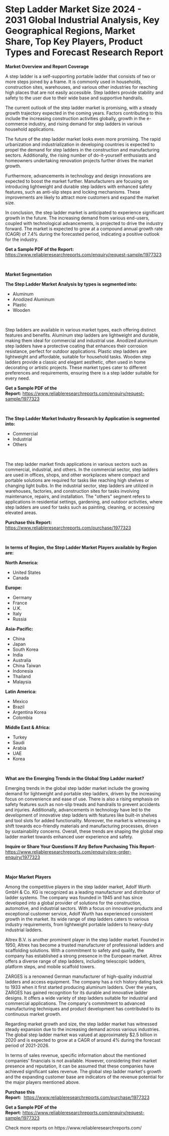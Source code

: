 <p><h1>Step Ladder Market Size 2024 - 2031 Global Industrial Analysis, Key Geographical Regions, Market Share, Top Key Players, Product Types and Forecast Research Report</h1></p><p><strong>Market Overview and Report Coverage</strong></p>
<p><p>A step ladder is a self-supporting portable ladder that consists of two or more steps joined by a frame. It is commonly used in households, construction sites, warehouses, and various other industries for reaching high places that are not easily accessible. Step ladders provide stability and safety to the user due to their wide base and supportive handrails.</p><p>The current outlook of the step ladder market is promising, with a steady growth trajectory expected in the coming years. Factors contributing to this include the increasing construction activities globally, growth in the e-commerce industry, and rising demand for step ladders in various household applications.</p><p>The future of the step ladder market looks even more promising. The rapid urbanization and industrialization in developing countries is expected to propel the demand for step ladders in the construction and manufacturing sectors. Additionally, the rising number of do-it-yourself enthusiasts and homeowners undertaking renovation projects further drives the market growth.</p><p>Furthermore, advancements in technology and design innovations are expected to boost the market further. Manufacturers are focusing on introducing lightweight and durable step ladders with enhanced safety features, such as anti-slip steps and locking mechanisms. These improvements are likely to attract more customers and expand the market size.</p><p>In conclusion, the step ladder market is anticipated to experience significant growth in the future. The increasing demand from various end-users, coupled with technological advancements, is projected to drive the industry forward. The market is expected to grow at a compound annual growth rate (CAGR) of 7.4% during the forecasted period, indicating a positive outlook for the industry.</p></p>
<p><strong>Get a Sample PDF of the Report:</strong> <a href="https://www.reliableresearchreports.com/enquiry/request-sample/1977323">https://www.reliableresearchreports.com/enquiry/request-sample/1977323</a></p>
<p>&nbsp;</p>
<p><strong>Market Segmentation</strong></p>
<p><strong>The Step Ladder Market Analysis by types is segmented into:</strong></p>
<p><ul><li>Aluminum</li><li>Anodized Aluminum</li><li>Plastic</li><li>Wooden</li></ul></p>
<p>&nbsp;</p>
<p><p>Step ladders are available in various market types, each offering distinct features and benefits. Aluminum step ladders are lightweight and durable, making them ideal for commercial and industrial use. Anodized aluminum step ladders have a protective coating that enhances their corrosion resistance, perfect for outdoor applications. Plastic step ladders are lightweight and affordable, suitable for household tasks. Wooden step ladders provide a classic and elegant aesthetic, often used in home decorating or artistic projects. These market types cater to different preferences and requirements, ensuring there is a step ladder suitable for every need.</p></p>
<p><strong>Get a Sample PDF of the Report:</strong>&nbsp;<a href="https://www.reliableresearchreports.com/enquiry/request-sample/1977323">https://www.reliableresearchreports.com/enquiry/request-sample/1977323</a></p>
<p>&nbsp;</p>
<p><strong>The Step Ladder Market Industry Research by Application is segmented into:</strong></p>
<p><ul><li>Commercial</li><li>Industrial</li><li>Others</li></ul></p>
<p>&nbsp;</p>
<p><p>The step ladder market finds applications in various sectors such as commercial, industrial, and others. In the commercial sector, step ladders are used in offices, shops, and other workplaces where compact and portable solutions are required for tasks like reaching high shelves or changing light bulbs. In the industrial sector, step ladders are utilized in warehouses, factories, and construction sites for tasks involving maintenance, repairs, and installation. The "others" segment refers to applications in residential settings, gardening, and outdoor activities, where step ladders are used for tasks such as painting, cleaning, or accessing elevated areas.</p></p>
<p><strong>Purchase this Report:</strong>&nbsp; <a href="https://www.reliableresearchreports.com/purchase/1977323">https://www.reliableresearchreports.com/purchase/1977323</a></p>
<p>&nbsp;</p>
<p><strong>In terms of Region, the Step Ladder Market Players available by Region are:</strong></p>
<p>
    <p> <strong> North America: </strong>
        <ul>
            <li>United States</li>
            <li>Canada</li>
        </ul>
        </p> 
    <p> <strong> Europe: </strong>
        <ul>
            <li>Germany</li>
            <li>France</li>
            <li>U.K.</li>
            <li>Italy</li>
            <li>Russia</li>
        </ul>
        </p> 
    <p> <strong> Asia-Pacific: </strong>
        <ul>
            <li>China</li>
            <li>Japan</li>
            <li>South Korea</li>
            <li>India</li>
            <li>Australia</li>
            <li>China Taiwan</li>
            <li>Indonesia</li>
            <li>Thailand</li>
            <li>Malaysia</li>
        </ul>
        </p> 
    <p> <strong> Latin America: </strong>
        <ul>
            <li>Mexico</li>
            <li>Brazil</li>
            <li>Argentina Korea</li>
            <li>Colombia</li>
        </ul>
        </p> 
    <p> <strong> Middle East & Africa: </strong>
        <ul>
            <li>Turkey</li>
            <li>Saudi</li>
            <li>Arabia</li>
            <li>UAE</li>
            <li>Korea</li>
        </ul>
    </p>
    </p>
<p>&nbsp;</p>
<p><strong>What are the Emerging Trends in the Global Step Ladder market?</strong></p>
<p><p>Emerging trends in the global step ladder market include the growing demand for lightweight and portable step ladders, driven by the increasing focus on convenience and ease of use. There is also a rising emphasis on safety features such as non-slip treads and handrails to prevent accidents and injuries. Additionally, advancements in technology have led to the development of innovative step ladders with features like built-in shelves and tool slots for added functionality. Moreover, the market is witnessing a shift towards eco-friendly materials and manufacturing processes, driven by sustainability concerns. Overall, these trends are shaping the global step ladder market towards enhanced user experience and safety.</p></p>
<p><strong>Inquire or Share Your Questions If Any Before Purchasing This Report</strong>- <a href="https://www.reliableresearchreports.com/enquiry/pre-order-enquiry/1977323">https://www.reliableresearchreports.com/enquiry/pre-order-enquiry/1977323</a></p>
<p>&nbsp;</p>
<p><strong>Major Market Players</strong></p>
<p><p>Among the competitive players in the step ladder market, Adolf Wurth GmbH & Co. KG is recognized as a leading manufacturer and distributor of ladder systems. The company was founded in 1945 and has since developed into a global provider of solutions for the construction, automotive, and industrial sectors. With a focus on innovative products and exceptional customer service, Adolf Wurth has experienced consistent growth in the market. Its wide range of step ladders caters to various industry requirements, from lightweight portable ladders to heavy-duty industrial ladders.</p><p>Altrex B.V. is another prominent player in the step ladder market. Founded in 1950, Altrex has become a trusted manufacturer of professional ladders and scaffolding solutions. With a commitment to safety and quality, the company has established a strong presence in the European market. Altrex offers a diverse range of step ladders, including telescopic ladders, platform steps, and mobile scaffold towers.</p><p>ZARGES is a renowned German manufacturer of high-quality industrial ladders and access equipment. The company has a rich history dating back to 1933 when it first started producing aluminum ladders. Over the years, ZARGES has gained recognition for its durable and innovative ladder designs. It offers a wide variety of step ladders suitable for industrial and commercial applications. The company's commitment to advanced manufacturing techniques and product development has contributed to its continuous market growth.</p><p>Regarding market growth and size, the step ladder market has witnessed steady expansion due to the increasing demand across various industries. The global step ladder market was valued at approximately $2.5 billion in 2020 and is expected to grow at a CAGR of around 4% during the forecast period of 2021-2026.</p><p>In terms of sales revenue, specific information about the mentioned companies' financials is not available. However, considering their market presence and reputation, it can be assumed that these companies have achieved significant sales revenue. The global step ladder market's growth and the expanding customer base are indicators of the revenue potential for the major players mentioned above.</p></p>
<p><strong>Purchase this Report:</strong>&nbsp;&nbsp;<a href="https://www.reliableresearchreports.com/purchase/1977323">https://www.reliableresearchreports.com/purchase/1977323</a></p>
<p></p>
<p><strong>Get a Sample PDF of the Report:</strong>&nbsp;<a href="https://www.reliableresearchreports.com/enquiry/request-sample/1977323">https://www.reliableresearchreports.com/enquiry/request-sample/1977323</a></p>
<p>Check more reports on https://www.reliableresearchreports.com/</p>